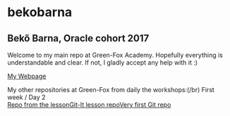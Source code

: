 # bekobarna
## Bekő Barna,  Oracle cohort 2017

Welcome to my main repo at Green-Fox Academy. 
Hopefully everything is understandable and clear. If not, I  gladly accept any help with it :)

[My Webpage](https://bekobarna.github.io/)  


My other repositories at Green-Fox from daily the workshops:(/br)
First week / Day 2  
[Repo from the lesson](https://github.com/bekobarna/git-lesson-repository.git)[Git-It lesson repo](https://github.com/bekobarna/patchwork.git)[Very first Git repo](https://github.com/bekobarna/hello-world.git)  

